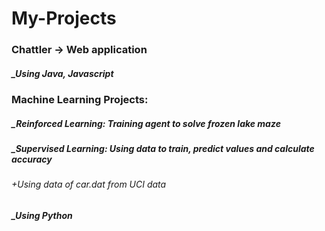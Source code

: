 # My-Projects

### Chattler -> Web application
##### _Using Java, Javascript

### Machine Learning Projects: 
##### _Reinforced Learning: Training agent to solve frozen lake maze
##### _Supervised Learning: Using data to train, predict values and calculate accuracy
###### +Using data of car.dat from UCI data
##### _Using Python
